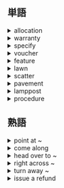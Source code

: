 ## 単語
<details><summary>allocation</summary><div>
割り当てる
</div></details>

<details><summary>warranty</summary><div>
保証
</div></details>

<details><summary>specify</summary><div>
～を述べる
</div></details>

<details><summary>voucher</summary><div>
保証人、券、領収書
</div></details>

<details><summary>feature</summary><div>
<V>～を呼び物とする
</div></details>

<details><summary>lawn</summary><div>
芝生
</div></details>

<details><summary>scatter</summary><div>
まき散らす
</div></details>

<details><summary>pavement</summary><div>
歩道
</div></details>

<details><summary>lamppost</summary><div>
街灯
</div></details>

<details><summary>procedure</summary><div>
手順
</div></details>
  
## 熟語
<details><summary>point at ~</summary><div>
～を指す
</div></details>

<details><summary>come along</summary><div>
（計画などが）進む
</div></details>

<details><summary>head over to ~</summary><div>
～へ向かう
</div></details>

<details><summary>right across ~</summary><div>
～の真向かい
</div></details>

<details><summary>turn away ~</summary><div>
～を受け入れない
</div></details>

<details><summary>issue a refund</summary><div>
返金する
</div></details>
